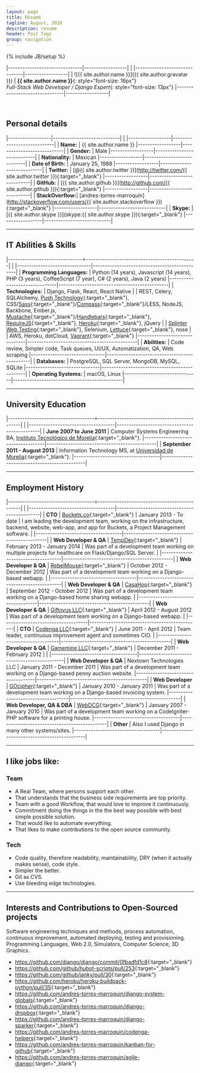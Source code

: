 ```yaml
---
layout: page
title: Résumé
tagline: August, 2020
description: resume
header: Post Tags
group: navigation
---
```

{% include JB/setup %}


|-------------------------------|------------------|
|
|-------------------------------|------------------|
| ![{{ site.author.name }}]({{ site.author.gravatar }}) | **{{ site.author.name }}**{: style="font-size: 16px"}<br/>*Full-Stack Web Developer / Django Expert*{: style="font-size: 13px"}
|-------------------------------|------------------|

<br/>

## Personal details

|------------------|----------------------------|
|
|------------------|----------------------------|
| **Name:**        | {{ site.author.name }}
|------------------|----------------------------|
| **Gender:**      | Male
|------------------|----------------------------|
| **Nationality:** | Mexican
|------------------|----------------------------|
| **Date of Birth:** | January 25, 1988
|------------------|----------------------------|
| **Twitter:**     | [@{{ site.author.twitter }}](http://twitter.com/{{ site.author.twitter }}){:target="_blank"}
|------------------|----------------------------|
| **GitHub:**      | [{{ site.author.github }}](http://github.com/{{ site.author.github }}){:target="_blank"}
|------------------|----------------------------|
| **StackOverflow:**| [andres-torres-marroquin](http://stackoverflow.com/users/{{ site.author.stackoverflow }}){:target="_blank"}
|------------------|----------------------------|
| **Skype:**       | [{{ site.author.skype }}](skype:{{ site.author.skype }}){:target="_blank"}
|------------------|----------------------------|

---------

## IT Abilities & Skills

|-------------------------------+----------------------------------------------|
|
|-------------------------------|----------------------------------------------|
| **Programming Languages:**    | Python (14 years), Javascript (14 years), PHP (3 years), CoffeeScript (7 year), C# (2 years), Java (2 years)
|-------------------------------|----------------------------------------------|
| **Technologies:**             | Django, Flask, React, React Native
|                               | REST, Celery, SQLAlchemy, [Push Technology](http://en.wikipedia.org/wiki/Push_technology){:target="_blank"}, CSS/[Sass](http://sass-lang.com/){:target="_blank"}/[Compass](http://compass-style.org/){:target="_blank"}/LESS, NodeJS, Backbone, Ember.js, [Mustache](http://mustache.github.com/){:target="_blank"}/[Handlebars](http://handlebarsjs.com/){:target="_blank"}, [RequireJS](http://requirejs.org/){:target="_blank"}, [Heroku](http://www.heroku.com/){:target="_blank"}, jQuery
|                               | [Splinter Web Testing](http://splinter.cobrateam.info/){:target="_blank"}, Selenium, [Lettuce](http://lettuce.it/){:target="_blank"}, nose
|                               | AWS, Heroku, dotCloud, [Vagrant](http://www.vagrantup.com/){:target="_blank"}
|-------------------------------|----------------------------------------------|
| **Abilities:**                | Code review, Simpler code, Task queues, UI/UX, Automatization, QA, Web scraping
|-------------------------------|----------------------------------------------|
| **Databases:**                | PostgreSQL, SQL Server, MongoDB, MySQL, SQLite
|-------------------------------|----------------------------------------------|
| **Operating Systems:**        | macOS, Linux
|-------------------------------|----------------------------------------------|

---------

## University Education

|------------------------------------+----------------------------------------------|
|
|------------------------------------|----------------------------------------------|
| **June 2007 to June 2011**         | Computer Systems Engineering BA, [Instituto Tecnológico de Morelia](http://www.itmorelia.edu.mx/){:target="_blank"}.
|------------------------------------|----------------------------------------------|
| **September 2011 - August 2013**   | Information Technology MS, at [Universidad de Morelia](http://udemorelia.edu.mx/){:target="_blank"}.
|------------------------------------|----------------------------------------------|

---------

## Employment History

|------------------------------------+----------------------------------------------|
|
|------------------------------------|----------------------------------------------|
| **CTO**             | [Buckets.co](https://www.buckets.co){:target="_blank"}
| January 2013 - To date       | I am leading the development team, working on the infrastructure, backend, website, web-app, and app for Buckets, a Project Management software. |
|------------------------------------|----------------------------------------------|
| **Web Developer & QA**             | [TempDev](http://tempdev.com){:target="_blank"}
| February 2013 - January 2014       | Was part of a development team working on multiple projects for healthcare on Flask/Django/SQL Server. |
|------------------------------------|----------------------------------------------|
| **Web Developer & QA**             | [RebelMouse](http://rebelmouse.com){:target="_blank"}
| October 2012 - December 2012       | Was part of a development team working on a Django-based webapp. |
|------------------------------------|----------------------------------------------|
| **Web Developer & QA**             | [CasaHop](http://casahop.com){:target="_blank"}
| September 2012 - October 2012      | Was part of a development team working on a Django-based home sharing webapp. |
|------------------------------------|----------------------------------------------|
| **Web Developer & QA**             | [Giftovus LLC](http://giftovus.com){:target="_blank"}
| April 2012 - August 2012           | Was part of a development team working on a Django-based webapp. |
|------------------------------------|----------------------------------------------|
| **CTO**                            | [Codenga LLC](http://codenga.com){:target="_blank"}
| June 2011 - April 2012             | Team leader, continuous improvement agent and sometimes CIO. |
|------------------------------------|----------------------------------------------|
| **Web Developer & QA**             | [Gamemine LLC](http://gamemine.com){:target="_blank"}
| December 2011 - February 2012      | |
|------------------------------------|----------------------------------------------|
| **Web Developer & QA**             | Nextown Technologies LLC
| January 2011 - December 2011       | Was part of a development team working on a Django-based penny auction website.
|------------------------------------|----------------------------------------------|
| **Web Developer**                  | [GOcipher](http://www.gocipher.com/){:target="_blank"}
| January 2010 - January 2011        | Was part of a development team working on a Django-based invoicing system.
|------------------------------------|----------------------------------------------|
| **Web Developer, QA & DBA**        | [WebDCG](http://webdcg.com){:target="_blank"}
| January 2007 - January 2010        | Was part of a development team working on a CodeIgniter-PHP software for a printing house.
|------------------------------------|----------------------------------------------|
| **Other**                          | Also I used Django in many other systems/sites.
|------------------------------------|----------------------------------------------|

---------

## I like jobs like:

### Team
 - A Real Team, where persons support each other.
 - That understands that the business side requirements are top priority.
 - Team with a good Workflow, that would love to improve it continuously.
 - Commitment doing the things in the the best way possible with best simple possible solution.
 - That would like to automate everything.
 - That likes to make contributions to the open source community.

### Tech
 - Code quality, therefore readability, maintainability, DRY (when it actually makes sense), code style.
 - Simpler the better.
 - Git as CVS.
 - Use bleeding edge technologies. 

---------

## Interests and Contributions to Open-Sourced projects

Software engineering techniques and methods, process automation, continuous improvement, automated deploying, testing and provisioning. Programming Languages, Web 2.0, Simulators, Computer Science, 3D Graphics.

 - <https://github.com/django/django/commit/0fbadfd1c8>{:target="_blank"}
 - <https://github.com/github/hubot-scripts/pull/253>{:target="_blank"}
 - <https://github.com/github/janky/pull/30>{:target="_blank"}
 - <https://github.com/heroku/heroku-buildpack-python/pull/35>{:target="_blank"}
 - <https://github.com/andres-torres-marroquin/django-system-globals>{:target="_blank"}
 - <https://github.com/andres-torres-marroquin/django-dropbox>{:target="_blank"}
 - <https://github.com/andres-torres-marroquin/django-sparker>{:target="_blank"}
 - <https://github.com/andres-torres-marroquin/codenga-helpers>{:target="_blank"}
 - <https://github.com/andres-torres-marroquin/kanban-for-github>{:target="_blank"}
 - <https://github.com/andres-torres-marroquin/agile-django>{:target="_blank"}
